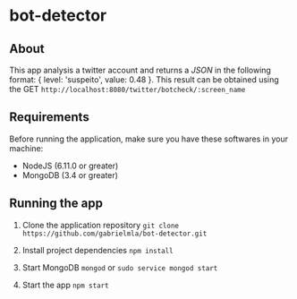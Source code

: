 # bot-detector

## About
This app analysis a twitter account and returns a _JSON_ in the following format: { level: 'suspeito', value: 0.48 }. This result can be obtained using the GET `http://localhost:8080/twitter/botcheck/:screen_name`

## Requirements

Before running the application, make sure you have these softwares in your machine:

* NodeJS (6.11.0 or greater)
* MongoDB (3.4 or greater)

## Running the app

1. Clone the application repository
    `git clone https://github.com/gabrielmla/bot-detector.git`
    
2. Install project dependencies
    `npm install`

3. Start MongoDB
    `mongod` or `sudo service mongod start`
  
4. Start the app
    `npm start`
    

